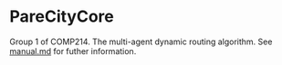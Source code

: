 # PareCityCore
Group 1 of COMP214.
The multi-agent dynamic routing algorithm.
See [manual.md](PareCityCore/manual.md) for futher information.
